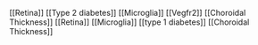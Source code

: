 [[Retina]]
[[Type 2 diabetes]]
[[Microglia]]
[[Vegfr2]]
[[Choroidal Thickness]]
[[Retina]]
[[Microglia]]
[[type 1 diabetes]]
[[Choroidal Thickness]]
